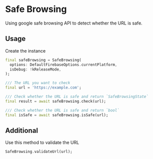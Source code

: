 # Safe Browsing

Using google safe browsing API to detect whether the URL is safe.

## Usage

Create the instance

``` dart
final safeBrowsing = SafeBrowsing(
  options: DefaultFirebaseOptions.currentPlatform,
  isDebug: !kReleaseMode,
);
```

``` dart
/// The URL you want to check
final url = 'https://example.com';

/// Check whether the URL is safe and return `SafeBrowsingState`
final result = await safeBrowsing.check(url);

/// Check whether the URL is safe and return `bool`
final isSafe = await safeBrowsing.isSafe(url);
```

## Additional

Use this method to validate the URL

``` dart
SafeBrowsing.validateUrl(url);
```

